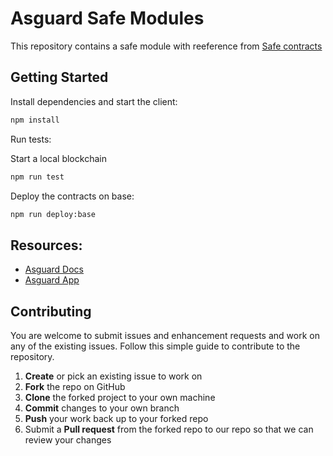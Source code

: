 Asguard Safe Modules
===================

This repository contains a safe module with reeference from [Safe contracts](https://github.com/safe-global/safe-contracts)

## Getting Started

Install dependencies and start the client:

```bash
npm install
```

Run tests:

Start a local blockchain

```bash
npm run test
```

Deploy the contracts on base:

```bash
npm run deploy:base
```

## Resources:

- [Asguard Docs](https://docs.asguard.life)
- [Asguard App](https://app.asguard.life) 

## Contributing

You are welcome to submit issues and enhancement requests and work on any of the existing issues. Follow this simple guide to contribute to the repository.

1.  **Create** or pick an existing issue to work on
2.  **Fork** the repo on GitHub
3.  **Clone** the forked project to your own machine
4.  **Commit** changes to your own branch
5.  **Push** your work back up to your forked repo
6.  Submit a **Pull request** from the forked repo to our repo so that we can review your changes
